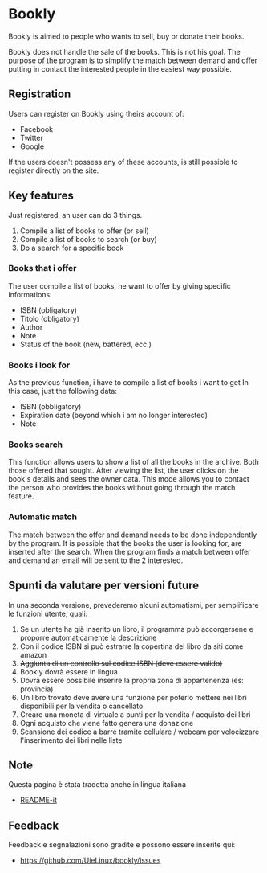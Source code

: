 Bookly
===
Bookly is aimed to people who wants to sell, buy or donate their books.
 
Bookly does not handle the sale of the books.
This is not his goal.
The purpose of the program is to simplify the match between demand and offer putting in contact
the interested people in the easiest way possible.


Registration
---
Users can register on Bookly using theirs account of:

* Facebook
* Twitter
* Google

If the users doesn't possess any of these accounts, is still possible to register directly on the site.

Key features
---
Just registered, an user can do 3 things.

1. Compile a list of books to offer (or sell)
2. Compile a list of books to search (or buy)
2. Do a search for a specific book

### Books that i offer
The user compile a list of books, he want to offer
by giving specific informations:

* ISBN (obligatory)
* Titolo (obligatory)
* Author
* Note
* Status of the book (new, battered, ecc.)

### Books i look for
As the previous function, i have to compile
a list of books i want to get
In this case, just the following data:

* ISBN (obbligatory)
* Expiration date (beyond which i am no longer interested)
* Note
 
### Books search
This function allows users to show a list of all the books in the archive.
Both those offered that sought.
After viewing the list, the user clicks on the book's details and sees the owner data.
This mode allows you to contact the person who provides the books without going through the  match feature.

### Automatic match
The match between the offer and demand needs to be done independently by the program.
It is possible that the books the user is looking for, are inserted after the search.
When the program finds a match between offer and demand an email will be sent to the 2 interested.

Spunti da valutare per versioni future
---
In una seconda versione, prevederemo alcuni automatismi, per semplificare le funzioni utente, quali:

1. Se un utente ha già inserito un libro, il programma può accorgersene e proporre automaticamente la descrizione
2. Con il codice ISBN si può estrarre la copertina del libro da siti come amazon
3. <s>Aggiunta di un controllo sul codice ISBN (deve essere valido)</s>
4. Bookly dovrà essere in lingua
5. Dovrà essere possibile inserire la propria zona di appartenenza (es: provincia)
6. Un libro trovato deve avere una funzione per poterlo mettere nei libri disponibili per la vendita o cancellato
7. Creare una moneta di virtuale a punti per la vendita / acquisto dei libri
8. Ogni acquisto che viene fatto genera una donazione
9. Scansione dei codice a barre tramite cellulare / webcam per velocizzare l'inserimento dei libri nelle liste

Note
---
Questa pagina è stata tradotta anche in lingua italiana

* [README-it](README-it.md)

Feedback
---
Feedback e segnalazioni sono gradite e possono essere inserite qui: 

* https://github.com/UieLinux/bookly/issues



